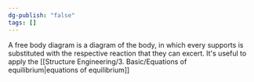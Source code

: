 ```yaml
---
dg-publish: "false"
tags: []
---
```

A free body diagram is a diagram of the body, in which every supports is substituted with the respective reaction that they can excert. It's useful to apply the [[Structure Engineering/3. Basic/Equations of equilibrium|equations of equilibrium]]